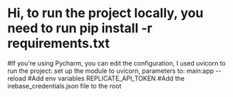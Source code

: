 # Hi, to run the project locally, you need to run pip install -r requirements.txt
#If you're using Pycharm, you can edit the configuration, I used uvicorn to run the project: set up the module to uvicorn, parameters to:  main:app --reload
#Add env variables REPLICATE_API_TOKEN
#Add the irebase_credentials.json file to the root
